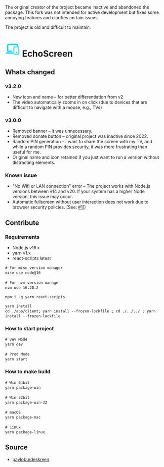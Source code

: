 The original creator of the project became inactive and abandoned the package. This fork was not intended for active development but fixes some annoying features and clarifies certain issues.

The project is old and difficult to maintain.

<h1><img src="./resources/icons/icon_48x48.png" /> EchoScreen</h1>

## Whats changed
### v3.2.0
* New icon and name – for better differentiation from v2
* The video automatically zooms in on click (due to devices that are difficult to navigate with a mouse, e.g., TVs)

### v3.0.0
* Removed banner – it was unnecessary.
* Removed donate button – original project was inactive since 2022.
* Random PIN generation – I want to share the screen with my TV, and while a random PIN provides security, it was more frustrating than useful for me.
* Original name and icon retained if you just want to run a version without distracting elements.

### Known issue
* "No Wifi or LAN connection" error – The project works with Node.js versions between v14 and v20. If your system has a higher Node version, this issue may occur.
* Automatic fullscreen without user interaction does not work due to browser security policies. (See: [#11](https://github.com/rozsazoltan/echoscreen/issues/11))

## Contribute

### Requirements
* Node.js v16.x
* yarn v1.x
* react-scripts latest

```none
# For mise version manager
mise use node@16

# For nvm version manager
nvm use 16.20.2
```

```none
npm i -g yarn react-scripts
```

```none
yarn install
cd ./app/client; yarn install --frozen-lockfile ; cd ./../../ ; yarn install --frozen-lockfile
```

### How to start project

```
# Dev Mode
yarn dev

# Prod Mode
yarn start
```

### How to make build

```
# Win 64bit
yarn package-win

# Win 32bit
yarn package-win-32

# macOS
yarn package-mac

# Linux
yarn package-linux
```

## Source
* [pavlobu/deskreen](https://github.com/pavlobu/deskreen)
